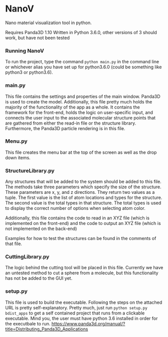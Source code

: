 # NanoV
Nano material visualization tool in python.

Requires Panda3D 1.10
Written in Python 3.6.0, other versions of 3 should work, but have not been tested

### Running NanoV
To run the project, type the command ```python main.py``` in the command line or whichever alias you have
set up for python3.6.0 (could be something like python3 or python3.6).

### main.py
This file contains the settings and properties of the main window. Panda3D is used to create the model.
Additionally, this file pretty much holds the majority of the functionality of the app as a whole.
It contains the framework for the front-end, holds the logic on user-specific input, and connects the user input
to the associated molecular structure points that are gathered from either the read-in file or the structure library.
Furthermore, the Panda3D particle rendering is in this file.

### Menu.py
This file creates the menu bar at the top of the screen as well as the drop down items.

### StructureLibrary.py
Any structures that will be added to the system should be added to this file. The methods take three parameters which specify the size of the structure. These parameters are x, y, and z directions. They return two values as a tuple. The first value is the list of atom locations and types for the structure. The second value is the total types in that structure. The total types is used to display the correct number of options when selecting atom color.

Additionally, this file contains the code to read in an XYZ file (which is implemented on the front-end) and the code
to output an XYZ file (which is not implemented on the back-end)

Examples for how to test the structures can be found in the comments of that file.

### CuttingLibrary.py
The logic behind the cutting tool will be placed in this file. Currently we have an untested method to cut a sphere from a molecule, but this functionality has not be added to the GUI yet.

### setup.py
This file is used to build the executable. Following the steps on the attached URL is pretty self-explanatory. Pretty much, just run ```python setup.py bdist_apps``` to get a self contained project that runs from a clickable executable. Mind you, the user must have python 3.6 installed in order for the executbale to run.
https://www.panda3d.org/manual/?title=Distributing_Panda3D_Applications

